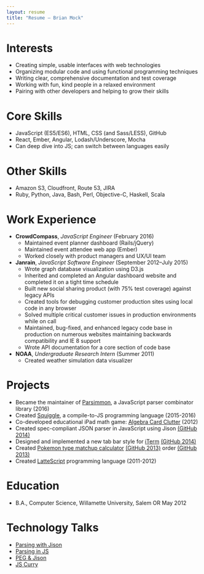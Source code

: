 ```yaml
---
layout: resume
title: "Resume – Brian Mock"
---
```


# Interests

- Creating simple, usable interfaces with web technologies
- Organizing modular code and using functional programming techniques
- Writing clear, comprehensive documentation and test coverage
- Working with fun, kind people in a relaxed environment
- Pairing with other developers and helping to grow their skills

# Core Skills

- JavaScript (ES5/ES6), HTML, CSS (and Sass/LESS), GitHub
- React, Ember, Angular, Lodash/Underscore, Mocha
- Can deep dive into JS; can switch between languages easily

# Other Skills

- Amazon S3, Cloudfront, Route 53, JIRA
- Ruby, Python, Java, Bash, Perl, Objective-C, Haskell, Scala

# Work Experience

- **CrowdCompass**, *JavaScript Engineer* (February 2016)
    - Maintained event planner dashboard (Rails/jQuery)
    - Maintained event attendee web app (Ember)
    - Worked closely with product managers and UX/UI team
- **Janrain**, *JavaScript Software Engineer* (September 2012–July 2015)
    - Wrote graph database visualization using D3.js
    - Inherited and completed an Angular dashboard website and completed it
      on a tight time schedule
    - Built new social sharing product (with 75% test coverage) against
      legacy APIs
    - Created tools for debugging customer production sites using
      local code in any browser
    - Solved multiple critical customer issues in production
      environments while on call
    - Maintained, bug-fixed, and enhanced legacy code base in
      production on numerous websites maintaining backwards
      compatibility and IE 8 support
    - Wrote API documentation for a core section of code base
- **NOAA**, *Undergraduate Research Intern* (Summer 2011)
    - Created weather simulation data visualizer

# Projects

- Became the maintainer of [Parsimmon](https://github.com/jneen/parsimmon/),
  a JavaScript parser combinator library (2016)
- Created [Squiggle](http://squiggle-lang.org/), a compile-to-JS programming language (2015-2016)
- Co-developed educational iPad math game: [Algebra Card Clutter](http://itunes.apple.com/us/app/algebra-card-clutter/id549330499) (2012)
- Created spec-compliant JSON parser in JavaScript using Jison [(GitHub 2014)](https://github.com/wavebeem/json-crumpet)
- Designed and implemented a new tab bar style for [iTerm](http://iterm2.com/) [(GitHub 2014)](https://github.com/gnachman/iTerm2/pull/185)
- Created [Pokemon type matchup calculator](http://mockbrian.com/pkmn/) [(GitHub 2013)](https://github.com/wavebeem/pkmn-type-calc)
order [(GitHub 2013)](https://github.com/SirVer/ultisnips/pull/118)
- Created [LatteScript](http://mockbrian.com/lattescript/) programming language (2011-2012)

# Education

- B.A., Computer Science, Willamette University, Salem OR May 2012

# Technology Talks

- [Parsing with Jison](http://mockbrian.com/talk/jison/#/)
- [Parsing in JS](http://mockbrian.com/talk/parsing-jison/#/)
- [PEG & Jison](http://mockbrian.com/talk/peg-jison/#/)
- [JS Curry](http://mockbrian.com/talk/js-curry/#/)
